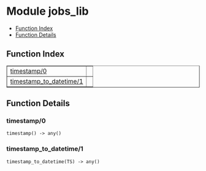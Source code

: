 

# Module jobs_lib #
* [Function Index](#index)
* [Function Details](#functions)


<a name="index"></a>

## Function Index ##


<table width="100%" border="1" cellspacing="0" cellpadding="2" summary="function index"><tr><td valign="top"><a href="#timestamp-0">timestamp/0</a></td><td></td></tr><tr><td valign="top"><a href="#timestamp_to_datetime-1">timestamp_to_datetime/1</a></td><td></td></tr></table>


<a name="functions"></a>

## Function Details ##

<a name="timestamp-0"></a>

### timestamp/0 ###

`timestamp() -> any()`


<a name="timestamp_to_datetime-1"></a>

### timestamp_to_datetime/1 ###

`timestamp_to_datetime(TS) -> any()`



